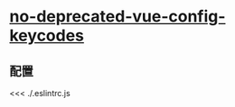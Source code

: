 # [no-deprecated-vue-config-keycodes](https://eslint.vuejs.org/rules/no-deprecated-vue-config-keycodes.html)

## 配置

<<< ./.eslintrc.js
